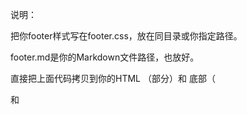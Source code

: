 说明：

把你footer样式写在footer.css，放在同目录或你指定路径。

footer.md是你的Markdown文件路径，也放好。

直接把上面代码拷贝到你的HTML <head>（<link>部分）和 <body>底部（<footer>和<script>部分）即可。

```html
<!-- 载入footer专用CSS -->
<link rel="stylesheet" href="footer.css" />
```

```html
<footer id="footer">加载中...</footer>  

<!-- 引入marked.js解析Markdown -->
<script src="https://cdn.jsdelivr.net/npm/marked/marked.min.js"></script>
<script>
  const footer = document.getElementById('footer');
  fetch('footer.md')
    .then(res => {
      if (!res.ok) throw new Error('加载Markdown失败');
      return res.text();
    })
    .then(md => {
      footer.innerHTML = marked.parse(md);
    })
    .catch(err => {
      footer.textContent = '加载footer内容失败：' + err.message;
    });
</script>
```
